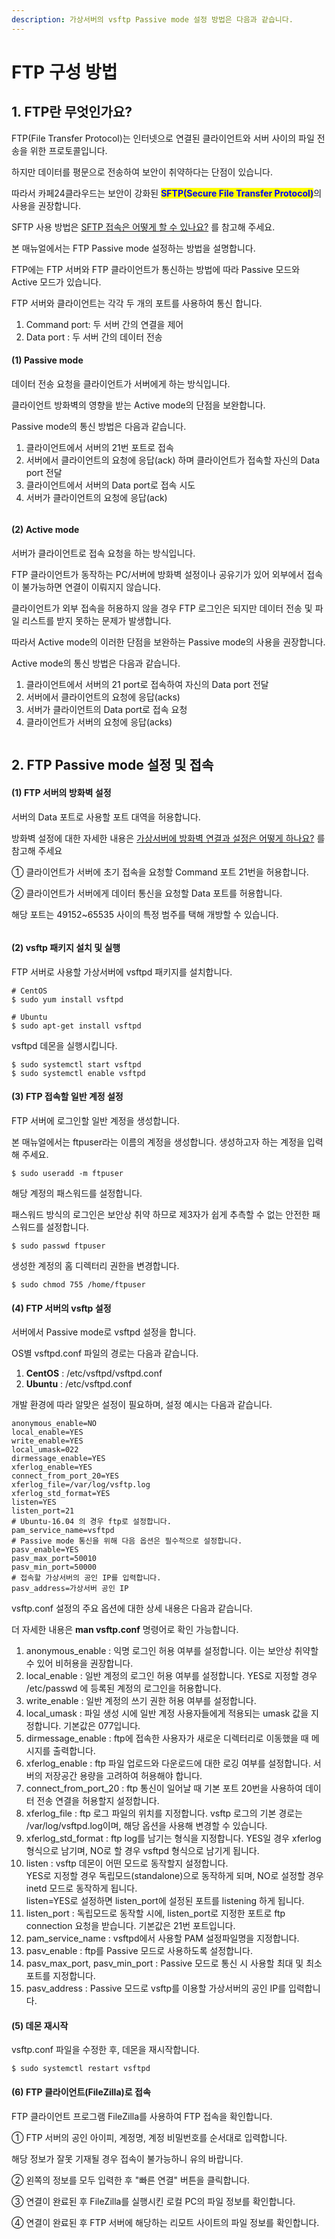 ```yaml
---
description: 가상서버의 vsftp Passive mode 설정 방법은 다음과 같습니다.
---
```


# FTP 구성 방법

## 1. FTP란 무엇인가요?

FTP(File Transfer Protocol)는 인터넷으로 연결된 클라이언트와 서버 사이의 파일 전송을 위한 프로토콜입니다.

하지만 데이터를 평문으로 전송하여 보안이 취약하다는 단점이 있습니다.

따라서 카페24클라우드는 보안이 강화된 <mark style="color:blue;">**SFTP(Secure File Transfer Protocol)**</mark>의 사용을 권장합니다.

SFTP 사용 방법은 [SFTP 접속은 어떻게 할 수 있나요?](sftp.md) 를 참고해 주세요.

본 매뉴얼에서는 FTP Passive mode 설정하는 방법을 설명합니다.

&#x20;

FTP에는 FTP 서버와 FTP 클라이언트가 통신하는 방법에 따라 Passive 모드와 Active 모드가 있습니다.

FTP 서버와 클라이언트는 각각 두 개의 포트를 사용하여 통신 합니다.

1. Command port: 두 서버 간의 연결을 제어
2. Data port : 두 서버 간의 데이터 전송

&#x20;

#### (1) Passive mode

데이터 전송 요청을 클라이언트가 서버에게 하는 방식입니다.

클라이언트 방화벽의 영향을 받는 Active mode의 단점을 보완합니다.

Passive mode의 통신 방법은 다음과 같습니다.



1. 클라이언트에서 서버의 21번 포트로 접속
2. 서버에서 클라이언트의 요청에 응답(ack) 하며 클라이언트가 접속할 자신의 Data port 전달
3. 클라이언트에서 서버의 Data port로 접속 시도
4. 서버가 클라이언트의 요청에 응답(ack)

<figure><img src="../../../.gitbook/assets/image (2).png" alt=""><figcaption></figcaption></figure>

#### (2) Active mode

서버가 클라이언트로 접속 요청을 하는 방식입니다.

FTP 클라이언트가 동작하는 PC/서버에 방화벽 설정이나 공유기가 있어 외부에서 접속이 불가능하면 연결이 이뤄지지 않습니다.

클라이언트가 외부 접속을 허용하지 않을 경우 FTP 로그인은 되지만 데이터 전송 및 파일 리스트를 받지 못하는 문제가 발생합니다.

따라서 Active mode의 이러한 단점을 보완하는 Passive mode의 사용을 권장합니다.

Active mode의 통신 방법은 다음과 같습니다.



1. 클라이언트에서 서버의 21 port로 접속하여 자신의 Data port 전달
2. 서버에서 클라이언트의 요청에 응답(acks)
3. 서버가 클라이언트의 Data port로 접속 요청
4. 클라이언트가 서버의 요청에 응답(acks)

<figure><img src="../../../.gitbook/assets/image (1).png" alt=""><figcaption></figcaption></figure>



## 2. FTP Passive mode 설정 및 접속

#### (1) FTP 서버의 방화벽 설정

서버의 Data 포트로 사용할 포트 대역을 허용합니다.

방화벽 설정에 대한 자세한 내용은  [가상서버에 방화벽 연결과 설정은 어떻게 하나요?](../../../security/security/config.md) 를 참고해 주세요

① 클라이언트가 서버에 초기 접속을 요청할 Command 포트 21번을 허용합니다.

② 클라이언트가 서버에게 데이터 통신을 요청할 Data 포트를 허용합니다.&#x20;

&#x20;   해당 포트는 49152\~65535 사이의 특정 범주를 택해 개방할 수 있습니다.

<figure><img src="../../../.gitbook/assets/image (3).png" alt=""><figcaption></figcaption></figure>



#### (2) vsftp 패키지 설치 및 실행

FTP 서버로 사용할 가상서버에 vsftpd 패키지를 설치합니다.

```shell-session
# CentOS
$ sudo yum install vsftpd

# Ubuntu
$ sudo apt-get install vsftpd
```

vsftpd 데몬을 실행시킵니다.

```shell-session
$ sudo systemctl start vsftpd
$ sudo systemctl enable vsftpd
```



#### (3) FTP 접속할 일반 계정 설정

FTP 서버에 로그인할 일반 계정을 생성합니다.

본 매뉴얼에서는 ftpuser라는 이름의 계정을 생성합니다. 생성하고자 하는 계정을 입력해 주세요.

```shell-session
$ sudo useradd -m ftpuser
```

해당 계정의 패스워드를 설정합니다.

패스워드 방식의 로그인은 보안상 취약 하므로 제3자가 쉽게 추측할 수 없는 안전한 패스워드를 설정합니다.

```shell-session
$ sudo passwd ftpuser
```

생성한 계정의 홈 디렉터리 권한을 변경합니다.

```shell-session
$ sudo chmod 755 /home/ftpuser
```

&#x20;&#x20;

#### (4) FTP 서버의 vsftp 설정

서버에서 Passive mode로 vsftpd 설정을 합니다.

OS별 vsftpd.conf 파일의 경로는 다음과 같습니다.

1. **CentOS** : /etc/vsftpd/vsftpd.conf
2. **Ubuntu** : /etc/vsftpd.conf

개발 환경에 따라 알맞은 설정이 필요하며, 설정 예시는 다음과 같습니다.

```shell
anonymous_enable=NO
local_enable=YES
write_enable=YES
local_umask=022
dirmessage_enable=YES
xferlog_enable=YES
connect_from_port_20=YES
xferlog_file=/var/log/vsftp.log
xferlog_std_format=YES
listen=YES
listen_port=21
# Ubuntu-16.04 의 경우 ftp로 설정합니다.
pam_service_name=vsftpd
# Passive mode 통신을 위해 다음 옵션은 필수적으로 설정합니다.
pasv_enable=YES
pasv_max_port=50010
pasv_min_port=50000
# 접속할 가상서버의 공인 IP를 입력합니다.
pasv_address=가상서버 공인 IP
```

&#x20;

vsftp.conf 설정의 주요 옵션에 대한 상세 내용은 다음과 같습니다.

더 자세한 내용은 **man vsftp.conf** 명령어로 확인 가능합니다.

1. anonymous\_enable : 익명 로그인 허용 여부를 설정합니다. 이는 보안상 취약할 수 있어 비허용을 권장합니다.
2. local\_enable : 일반 계정의 로그인 허용 여부를 설정합니다. YES로 지정할 경우 /etc/passwd 에 등록된 계정의 로그인을 허용합니다.
3. write\_enable : 일반 계정의 쓰기 권한 허용 여부를 설정합니다.
4. local\_umask : 파일 생성 시에 일반 계정 사용자들에게 적용되는 umask 값을 지정합니다. 기본값은 077입니다.
5. dirmessage\_enable : ftp에 접속한 사용자가 새로운 디렉터리로 이동했을 때 메시지를 출력합니다.
6. xferlog\_enable : ftp 파일 업로드와 다운로드에 대한 로깅 여부를 설정합니다. 서버의 저장공간 용량을 고려하여 허용해야 합니다.
7. connect\_from\_port\_20 : ftp 통신이 일어날 때 기본 포트 20번을 사용하여 데이터 전송 연결을 허용할지 설정합니다.
8. xferlog\_file : ftp 로그 파일의 위치를 지정합니다. vsftp 로그의 기본 경로는 /var/log/vsftpd.log이며, 해당 옵션을 사용해 변경할 수 있습니다.
9. xferlog\_std\_format : ftp log를 남기는 형식을 지정합니다. YES일 경우 xferlog 형식으로 남기며, NO로 할 경우 vsftpd 형식으로 남기게 됩니다.
10. listen : vsftp 데몬이 어떤 모드로 동작할지 설정합니다.\
    &#x20;   YES로 지정할 경우 독립모드(standalone)으로 동작하게 되며,  NO로 설정할 경우 inetd 모드로 동작하게 됩니다.\
    &#x20;   listen=YES로 설정하면 listen\_port에 설정된 포트를 listening 하게 됩니다.
11. listen\_port : 독립모드로 동작할 시에, listen\_port로 지정한 포트로 ftp connection 요청을 받습니다. 기본값은 21번 포트입니다.
12. pam\_service\_name : vsftpd에서 사용할 PAM 설정파일명을 지정합니다.
13. pasv\_enable :  ftp를 Passive 모드로 사용하도록 설정합니다.
14. pasv\_max\_port, pasv\_min\_port :  Passive 모드로 통신 시 사용할 최대 및 최소 포트를 지정합니다.
15. pasv\_address : Passive 모드로 vsftp를 이용할 가상서버의 공인 IP를 입력합니다.

&#x20;

#### (5) 데몬 재시작

vsftp.conf 파일을 수정한 후, 데몬을 재시작합니다.

```shell-session
$ sudo systemctl restart vsftpd
```



#### (6) FTP 클라이언트(FileZilla)로 접속

FTP 클라이언트 프로그램 FileZilla를 사용하여 FTP 접속을 확인합니다.

① FTP 서버의 공인 아이피, 계정명, 계정 비밀번호를 순서대로 입력합니다. &#x20;

&#x20;  해당 정보가 잘못 기재될 경우 접속이 불가능하니 유의 바랍니다.

② 왼쪽의 정보를 모두 입력한 후 "빠른 연결" 버튼을 클릭합니다.

③ 연결이 완료된 후 FileZilla를 실행시킨 로컬 PC의 파일 정보를 확인합니다.

④ 연결이 완료된 후 FTP 서버에 해당하는 리모트 사이트의 파일 정보를 확인합니다.

<figure><img src="../../../.gitbook/assets/image.png" alt=""><figcaption></figcaption></figure>

